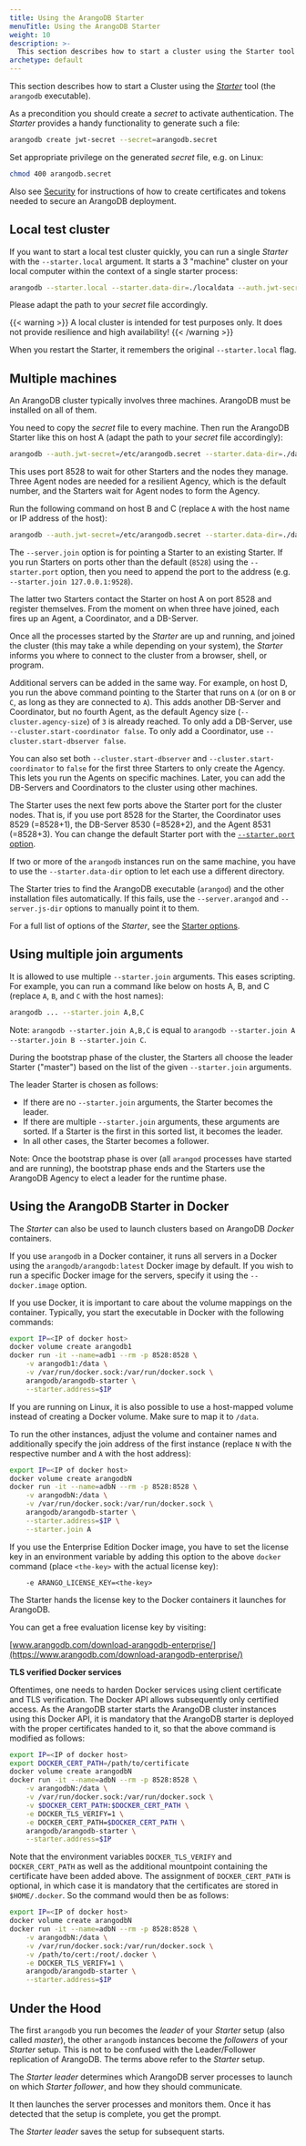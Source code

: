 ```yaml
---
title: Using the ArangoDB Starter
menuTitle: Using the ArangoDB Starter
weight: 10
description: >-
  This section describes how to start a cluster using the Starter tool (the arangodb executable)
archetype: default
---
```

This section describes how to start a Cluster using the [_Starter_](../../../../components/tools/arangodb-starter/_index.md)
tool (the `arangodb` executable).

As a precondition you should create a _secret_ to activate authentication.
The _Starter_ provides a handy functionality to generate such a file:

```bash
arangodb create jwt-secret --secret=arangodb.secret
```

Set appropriate privilege on the generated _secret_ file, e.g. on Linux:

```bash
chmod 400 arangodb.secret
```

Also see [Security](../../../../components/tools/arangodb-starter/security.md) for instructions of how to
create certificates and tokens needed to secure an ArangoDB deployment.

## Local test cluster

If you want to start a local test cluster quickly, you can run a single
_Starter_ with the `--starter.local` argument. It starts a 3 "machine" cluster
on your local computer within the context of a single starter process:

```bash
arangodb --starter.local --starter.data-dir=./localdata --auth.jwt-secret=/etc/arangodb.secret
```

Please adapt the path to your _secret_ file accordingly.

{{< warning >}}
A local cluster is intended for test purposes only. It does not provide
resilience and high availability!
{{< /warning >}}

When you restart the Starter, it remembers the original `--starter.local` flag.

## Multiple machines

An ArangoDB cluster typically involves three machines. ArangoDB must be
installed on all of them.

You need to copy the _secret_ file to every machine.
Then run the ArangoDB Starter like this on host A (adapt the path to your
_secret_ file accordingly):

```bash
arangodb --auth.jwt-secret=/etc/arangodb.secret --starter.data-dir=./data
```

This uses port 8528 to wait for other Starters and the nodes they manage.
Three Agent nodes are needed for a resilient Agency, which is the default number,
and the Starters wait for Agent nodes to form the Agency.

Run the following command on host B and C (replace `A` with the host name or
IP address of the host):

```bash
arangodb --auth.jwt-secret=/etc/arangodb.secret --starter.data-dir=./data --starter.join A
```

The `--server.join` option is for pointing a Starter to an existing Starter.
If you run Starters on ports other than the default (`8528`) using the
`--starter.port` option, then you need to append the port to the address
(e.g. `--starter.join 127.0.0.1:9528`).

The latter two Starters contact the Starter on host A on port 8528 and register
themselves. From the moment on when three have joined, each fires up an Agent, a
Coordinator, and a DB-Server.

Once all the processes started by the _Starter_ are up and running, and joined the
cluster (this may take a while depending on your system), the _Starter_ informs
you where to connect to the cluster from a browser, shell, or program.

Additional servers can be added in the same way. For example, on host D, you run
the above command pointing to the Starter that runs on `A` (or on `B` or `C`, as
long as they are connected to `A`). This adds another DB-Server and Coordinator,
but no fourth Agent, as the default Agency size (`--cluster.agency-size`) of `3`
is already reached. To only add a DB-Server, use `--cluster.start-coordinator false`.
To only add a Coordinator, use `--cluster.start-dbserver false`.

You can also set both `--cluster.start-dbserver` and `--cluster.start-coordinator`
to `false` for the first three Starters to only create the Agency. This lets you
run the Agents on specific machines. Later, you can add the DB-Servers and
Coordinators to the cluster using other machines.

The Starter uses the next few ports above the Starter port for the cluster nodes.
That is, if you use port 8528 for the Starter, the Coordinator uses 8529
(=8528+1), the DB-Server 8530 (=8528+2), and the Agent 8531 (=8528+3).
You can change the default Starter port with the
[`--starter.port` option](../../../../components/tools/arangodb-starter/options.md).

If two or more of the `arangodb` instances run on the same machine,
you have to use the `--starter.data-dir` option to let each use a different
directory.

The Starter tries to find the ArangoDB executable (`arangod`) and the
other installation files automatically. If this fails, use the
`--server.arangod` and `--server.js-dir` options to manually point it to them.

For a full list of options of the _Starter_, see the
[Starter options](../../../../components/tools/arangodb-starter/options.md).

## Using multiple join arguments

It is allowed to use multiple `--starter.join` arguments.
This eases scripting. For example, you can run a command like below on hosts
A, B, and C (replace `A`, `B`, and `C` with the host names):

```bash
arangodb ... --starter.join A,B,C
```

Note: `arangodb --starter.join A,B,C` is equal to
`arangodb --starter.join A --starter.join B --starter.join C`.

During the bootstrap phase of the cluster, the Starters all choose the leader
Starter ("master") based on the list of the given `--starter.join` arguments.

The leader Starter is chosen as follows:

- If there are no `--starter.join` arguments, the Starter becomes the leader.
- If there are multiple `--starter.join` arguments, these arguments are sorted.
  If a Starter is the first in this sorted list, it becomes the leader.
- In all other cases, the Starter becomes a follower.

Note: Once the bootstrap phase is over (all `arangod` processes have started and
are running), the bootstrap phase ends and the Starters use the ArangoDB Agency
to elect a leader for the runtime phase.

## Using the ArangoDB Starter in Docker

The _Starter_ can also be used to launch clusters based on ArangoDB
_Docker_ containers.

If you use `arangodb` in a Docker container, it runs all servers in a Docker
using the `arangodb/arangodb:latest` Docker image by default. If you wish to run
a specific Docker image for the servers, specify it using the `--docker.image`
option.

If you use Docker, it is important to care about the volume mappings on
the container. Typically, you start the executable in Docker with the following
commands:

```bash
export IP=<IP of docker host>
docker volume create arangodb1
docker run -it --name=adb1 --rm -p 8528:8528 \
    -v arangodb1:/data \
    -v /var/run/docker.sock:/var/run/docker.sock \
    arangodb/arangodb-starter \
    --starter.address=$IP
```

If you are running on Linux, it is also possible to use a host-mapped volume
instead of creating a Docker volume. Make sure to map it to `/data`.

To run the other instances, adjust the volume and container names and
additionally specify the join address of the first instance (replace `N` with
the respective number and `A` with the host address):

```bash
export IP=<IP of docker host>
docker volume create arangodbN
docker run -it --name=adbN --rm -p 8528:8528 \
    -v arangodbN:/data \
    -v /var/run/docker.sock:/var/run/docker.sock \
    arangodb/arangodb-starter \
    --starter.address=$IP \
    --starter.join A
```

If you use the Enterprise Edition Docker image, you have to set the license key
in an environment variable by adding this option to the above `docker` command
(place `<the-key>` with the actual license key):

```
    -e ARANGO_LICENSE_KEY=<the-key>
```

The Starter hands the license key to the Docker containers it launches for ArangoDB.

You can get a free evaluation license key by visiting:

[www.arangodb.com/download-arangodb-enterprise/](https://www.arangodb.com/download-arangodb-enterprise/)

**TLS verified Docker services**

Oftentimes, one needs to harden Docker services using client certificate 
and TLS verification. The Docker API allows subsequently only certified access.
As the ArangoDB starter starts the ArangoDB cluster instances using this Docker API, 
it is mandatory that the ArangoDB starter is deployed with the proper certificates
handed to it, so that the above command is modified as follows:

```bash
export IP=<IP of docker host>
export DOCKER_CERT_PATH=/path/to/certificate
docker volume create arangodbN
docker run -it --name=adbN --rm -p 8528:8528 \
    -v arangodbN:/data \
    -v /var/run/docker.sock:/var/run/docker.sock \
    -v $DOCKER_CERT_PATH:$DOCKER_CERT_PATH \
    -e DOCKER_TLS_VERIFY=1 \
    -e DOCKER_CERT_PATH=$DOCKER_CERT_PATH \
    arangodb/arangodb-starter \
    --starter.address=$IP
```

Note that the environment variables `DOCKER_TLS_VERIFY` and `DOCKER_CERT_PATH` 
as well as the additional mountpoint containing the certificate have been added above. 
The assignment of `DOCKER_CERT_PATH` is optional, in which case it 
is mandatory that the certificates are stored in `$HOME/.docker`. So
the command would then be as follows:

```bash
export IP=<IP of docker host>
docker volume create arangodbN
docker run -it --name=adbN --rm -p 8528:8528 \
    -v arangodbN:/data \
    -v /var/run/docker.sock:/var/run/docker.sock \
    -v /path/to/cert:/root/.docker \
    -e DOCKER_TLS_VERIFY=1 \
    arangodb/arangodb-starter \
    --starter.address=$IP
```

## Under the Hood

The first `arangodb` you run becomes the _leader_ of your _Starter_ setup
(also called _master_), the other `arangodb` instances become the
_followers_ of your _Starter_ setup. This is not to be confused with the
Leader/Follower replication of ArangoDB. The terms above refer to the _Starter_ setup.

The _Starter_ _leader_ determines which ArangoDB server processes to launch on which
_Starter_ _follower_, and how they should communicate.

It then launches the server processes and monitors them. Once it has detected
that the setup is complete, you get the prompt.

The _Starter_ _leader_ saves the setup for subsequent starts.
